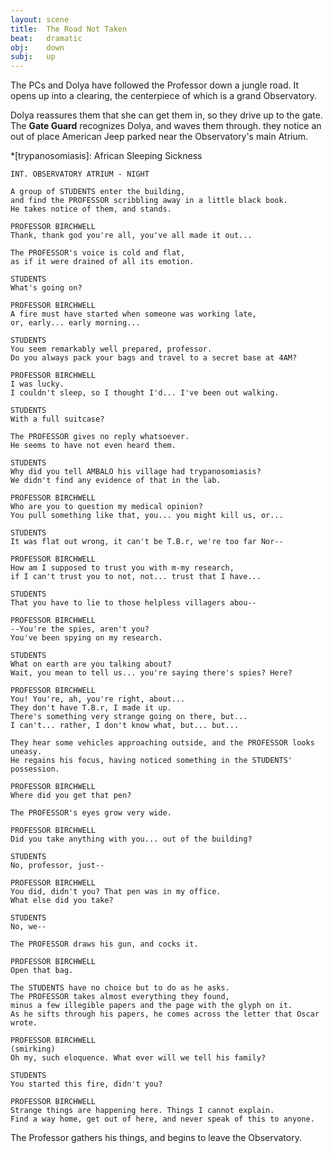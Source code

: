 ```yaml
---
layout: scene
title:  The Road Not Taken
beat:   dramatic
obj:    down
subj:   up
---
```



The PCs and Dolya have followed the Professor down a jungle road.
It opens up into a clearing, the centerpiece of which is a grand Observatory.

Dolya reassures them that she can get them in, so they drive up to the gate.
The **Gate Guard** recognizes Dolya, and waves them through.
they notice an out of place American Jeep parked near the Observatory's main Atrium.

*[trypanosomiasis]: African Sleeping Sickness

~~~
INT. OBSERVATORY ATRIUM - NIGHT

A group of STUDENTS enter the building,
and find the PROFESSOR scribbling away in a little black book.
He takes notice of them, and stands.

PROFESSOR BIRCHWELL
Thank, thank god you're all, you've all made it out...

The PROFESSOR's voice is cold and flat,
as if it were drained of all its emotion.

STUDENTS
What's going on?

PROFESSOR BIRCHWELL
A fire must have started when someone was working late,
or, early... early morning...

STUDENTS
You seem remarkably well prepared, professor.
Do you always pack your bags and travel to a secret base at 4AM?

PROFESSOR BIRCHWELL
I was lucky.
I couldn't sleep, so I thought I'd... I've been out walking.

STUDENTS
With a full suitcase?

The PROFESSOR gives no reply whatsoever.
He seems to have not even heard them.

STUDENTS
Why did you tell AMBALO his village had trypanosomiasis?
We didn't find any evidence of that in the lab.

PROFESSOR BIRCHWELL
Who are you to question my medical opinion?
You pull something like that, you... you might kill us, or...

STUDENTS
It was flat out wrong, it can't be T.B.r, we're too far Nor--

PROFESSOR BIRCHWELL
How am I supposed to trust you with m-my research,
if I can't trust you to not, not... trust that I have...

STUDENTS
That you have to lie to those helpless villagers abou--

PROFESSOR BIRCHWELL
--You're the spies, aren't you?
You've been spying on my research.

STUDENTS
What on earth are you talking about?
Wait, you mean to tell us... you're saying there's spies? Here?

PROFESSOR BIRCHWELL
You! You're, ah, you're right, about...
They don't have T.B.r, I made it up.
There's something very strange going on there, but...
I can't... rather, I don't know what, but... but...

They hear some vehicles approaching outside, and the PROFESSOR looks uneasy.
He regains his focus, having noticed something in the STUDENTS' possession.

PROFESSOR BIRCHWELL
Where did you get that pen?

The PROFESSOR's eyes grow very wide.

PROFESSOR BIRCHWELL
Did you take anything with you... out of the building?

STUDENTS
No, professor, just--

PROFESSOR BIRCHWELL
You did, didn't you? That pen was in my office.
What else did you take?

STUDENTS
No, we--

The PROFESSOR draws his gun, and cocks it.

PROFESSOR BIRCHWELL
Open that bag.

The STUDENTS have no choice but to do as he asks.
The PROFESSOR takes almost everything they found,
minus a few illegible papers and the page with the glyph on it.
As he sifts through his papers, he comes across the letter that Oscar wrote.

PROFESSOR BIRCHWELL
(smirking)
Oh my, such eloquence. What ever will we tell his family?

STUDENTS
You started this fire, didn't you?

PROFESSOR BIRCHWELL
Strange things are happening here. Things I cannot explain.
Find a way home, get out of here, and never speak of this to anyone.
~~~

The Professor gathers his things, and begins to leave the Observatory.









